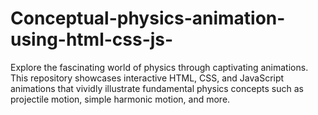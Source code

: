 # Conceptual-physics-animation-using-html-css-js-
Explore the fascinating world of physics through captivating animations. This repository showcases interactive HTML, CSS, and JavaScript animations that vividly illustrate fundamental physics concepts such as projectile motion, simple harmonic motion, and more. 
